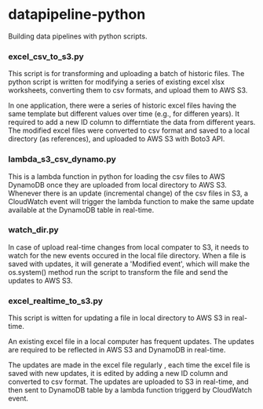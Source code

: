 # datapipeline-python
Building data pipelines with python scripts. 

### excel_csv_to_s3.py 

This script is for transforming and uploading a batch of historic files. The python script is written for modifying a series of existing excel xlsx worksheets, converting them to csv formats, and upload them to AWS S3.

In one application, there were a series of historic excel files having the same template but different values over time (e.g., for differen years). It required to add a new ID column to differntiate the data from different years. The modified excel files were converted to csv format and saved to a local directory (as references), and uploaded to AWS S3 with Boto3 API.

### lambda_s3_csv_dynamo.py 

This is a lambda function in python for loading the csv files to AWS DynamoDB once they are uploaded from local directory to AWS S3. Whenever there is an update (incremental change) of the csv files in S3, a CloudWatch event will trigger the lambda function to make the same update available at the DynamoDB table in real-time. 

### watch_dir.py

In case of upload real-time changes from local compater to S3, it needs to watch for the new events occured in the local file directory. When a file is saved with updates, it will generate a 'Modified event', which will make the os.system() method run the script to transform the file and send the updates to AWS S3.

### excel_realtime_to_s3.py

This script is witten for updating a file in local directory to AWS S3 in real-time.

An existing excel file in a local computer has frequent updates. The updates are required to be reflected in AWS S3 and DynamoDB in real-time. 

The updates are made in the excel file regularly , each time the excel file is saved with new updates, it is edited by adding a new ID column and converted to csv format. The updates are uploaded to S3 in real-time, and then sent to DynamoDB table by a lambda function triggerd by CloudWatch event.

